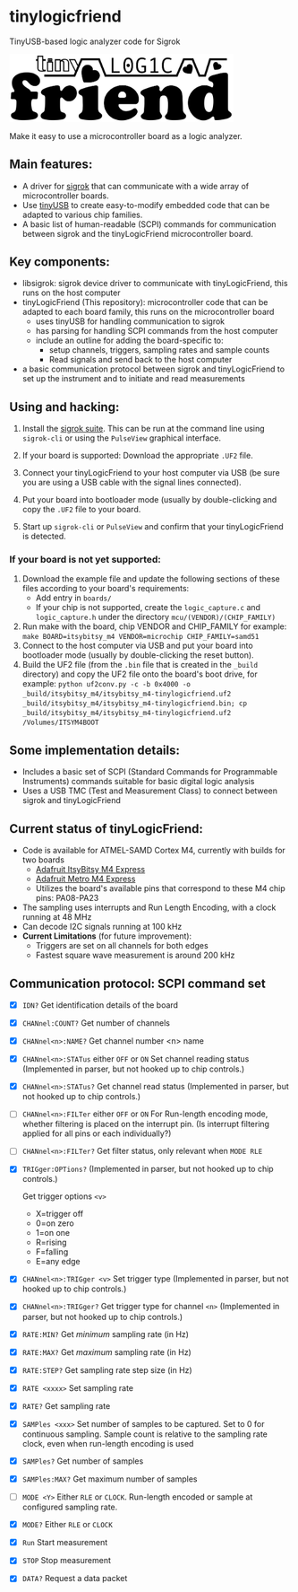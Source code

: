 # tinylogicfriend
TinyUSB-based logic analyzer code for Sigrok

<img src="/tinyLogicFriend%20logo.png" width="400">

Make it easy to use a microcontroller board as a logic analyzer.

## Main features:
- A driver for [sigrok](https://sigrok.org) that can communicate with a wide array of microcontroller boards.
- Use [tinyUSB](https://github.com/hathach/tinyusb) to create easy-to-modify embedded code that can be adapted to various chip families.
- A basic list of human-readable (SCPI) commands for communication between sigrok and the tinyLogicFriend microcontroller board.

## Key components:
- libsigrok: sigrok device driver to communicate with tinyLogicFriend, this runs on the host computer
- tinyLogicFriend (This repository): microcontroller code that can be adapted to each board family, this runs on the microcontroller board
  - uses tinyUSB for handling communication to sigrok
  - has parsing for handling SCPI commands from the host computer
  - include an outline for adding the board-specific to:
    - setup channels, triggers, sampling rates and sample counts
    - Read signals and send back to the host computer
- a basic communication protocol between sigrok and tinyLogicFriend to set up the instrument and to initiate and read measurements

## Using and hacking:
1. Install the [sigrok suite](https://sigrok.org/wiki/Downloads).  This can be run at the command line using `sigrok-cli` or using the `PulseView` graphical interface.
2. If your board is supported: Download the appropriate `.UF2` file.
3. Connect your tinyLogicFriend to your host computer via USB (be sure you are using a USB cable with the signal lines connected).
4. Put your board into bootloader mode (usually by double-clicking and copy the `.UF2` file to your board.

5. Start up `sigrok-cli` or `PulseView` and confirm that your tinyLogicFriend is detected.

### If your board is not yet supported:
1. Download the example file and update the following sections of these files according to your board's requirements:
    - Add entry in `boards/`
    - If your chip is not supported, create the `logic_capture.c` and `logic_capture.h` under
    the directory `mcu/(VENDOR)/(CHIP_FAMILY)`
2. Run make with the board, chip VENDOR and CHIP_FAMILY for example:
       `make BOARD=itsybitsy_m4 VENDOR=microchip CHIP_FAMILY=samd51`
3. Connect to the host computer via USB and put your board into bootloader mode (usually by double-clicking the reset button).
4. Build the UF2 file (from the `.bin` file that is created in the `_build` directory) and copy the UF2 file onto the board's boot drive, for example:
    `python uf2conv.py -c -b 0x4000 -o _build/itsybitsy_m4/itsybitsy_m4-tinylogicfriend.uf2 _build/itsybitsy_m4/itsybitsy_m4-tinylogicfriend.bin; cp _build/itsybitsy_m4/itsybitsy_m4-tinylogicfriend.uf2 /Volumes/ITSYM4BOOT`


## Some implementation details:
- Includes a basic set of SCPI (Standard Commands for Programmable Instruments) commands suitable for basic digital logic analysis
- Uses a USB TMC (Test and Measurement Class) to connect between sigrok and tinyLogicFriend

## Current status of tinyLogicFriend:
- Code is available for ATMEL-SAMD Cortex M4, currently with builds for two boards
    - [Adafruit ItsyBitsy M4 Express](https://www.adafruit.com/product/3800)
    - [Adafruit Metro M4 Express](https://www.adafruit.com/product/3382)
    - Utilizes the board's available pins that correspond to these M4 chip pins: PA08-PA23
- The sampling uses interrupts and Run Length Encoding, with a clock running at 48 MHz
- Can decode I2C signals running at 100 kHz
- **Current Limitations** (for future improvement):
    - Triggers are set on all channels for both edges
    - Fastest square wave measurement is around 200 kHz

## Communication protocol: SCPI command set

- [x] `IDN?` Get identification details of the board

- [x] `CHANnel:COUNT?` Get number of channels

- [x] `CHANnel<n>:NAME?` Get channel number \<n\> name

- [x] `CHANnel<n>:STATus` either  `OFF` or `ON` Set channel reading status (Implemented in parser, but not hooked up to chip controls.)

- [x] `CHANnel<n>:STATus?` Get channel read status (Implemented in parser, but not hooked up to chip controls.)

- [ ] `CHANnel<n>:FILTer` either `OFF` or `ON` For Run-length encoding mode, whether filtering is placed on the interrupt pin. (Is interrupt filtering applied for all pins or each individually?)

- [ ] `CHANnel<n>:FILTer?` Get filter status, only relevant when `MODE RLE`

- [x] `TRIGger:OPTions?` (Implemented in parser, but not hooked up to chip controls.)

    Get trigger options `<v>`
    * X=trigger off
    * 0=on zero
    * 1=on one
    * R=rising
    * F=falling
    * E=any edge

- [x] `CHANnel<n>:TRIGger <v>` Set trigger type (Implemented in parser, but not hooked up to chip controls.)

- [x] `CHANnel<n>:TRIGger?` Get trigger type for channel `<n>` (Implemented in parser, but not hooked up to chip controls.)

- [x] `RATE:MIN?` Get *minimum* sampling rate (in Hz)

- [x] `RATE:MAX?` Get *maximum* sampling rate (in Hz)

- [x] `RATE:STEP?` Get sampling rate step size (in Hz)

- [x] `RATE <xxxx>` Set sampling rate

- [x] `RATE?` Get sampling rate

- [x] `SAMPles <xxx>` Set number of samples to be captured. Set to 0 for continuous sampling. Sample count is relative to the sampling rate clock, even when run-length encoding is used

- [x] `SAMPles?` Get number of samples

- [x] `SAMPles:MAX?` Get maximum number of samples

- [ ] `MODE <Y>` Either `RLE` or `CLOCK`.  Run-length encoded or sample at configured sampling rate.

- [x] `MODE?` Either `RLE` or `CLOCK`

- [x] `Run` Start measurement

- [x] `STOP` Stop measurement

- [x] `DATA?` Request a data packet


